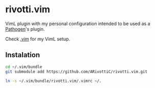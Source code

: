 # rivotti.vim

VimL plugin with my personal configuration intended to be used as a
 [Pathogen](https://github.com/tpope/vim-pathogen)'s plugin.

Check [.vim](https://github.com/ARivottiC/.vim) for my VimL setup.

## Instalation

```sh
cd ~/.vim/bundle
git submodule add https://github.com/ARivottiC/rivotti.vim.git

ln -s ~/.vim/bundle/rivotti.vim/.vimrc ~/.
```
